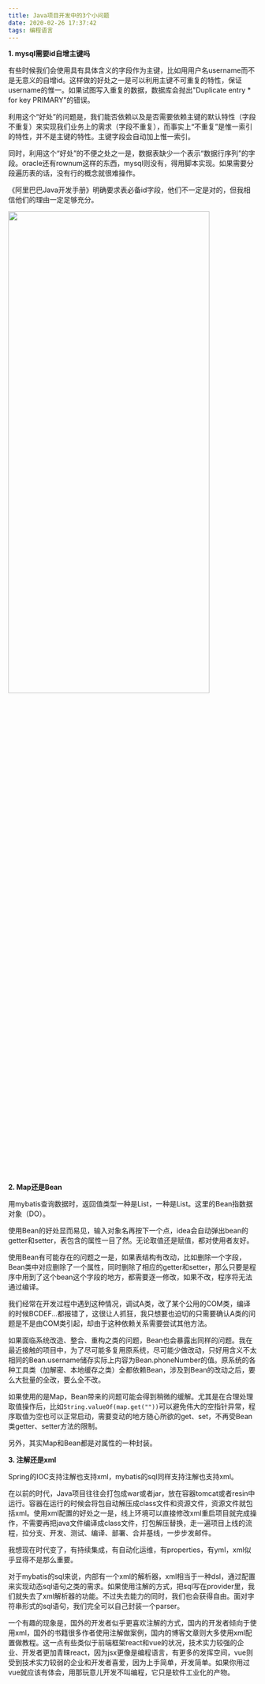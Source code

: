 ```yaml
---
title: Java项目开发中的3个小问题
date: 2020-02-26 17:37:42
tags: 编程语言
---
```


**1. mysql需要id自增主键吗**

有些时候我们会使用具有具体含义的字段作为主键，比如用用户名username而不是无意义的自增id。这样做的好处之一是可以利用主键不可重复的特性，保证username的惟一。如果试图写入重复的数据，数据库会抛出"Duplicate entry * for key PRIMARY"的错误。

利用这个“好处”的问题是，我们能否依赖以及是否需要依赖主键的默认特性（字段不重复）来实现我们业务上的需求（字段不重复），而事实上“不重复”是惟一索引的特性，并不是主键的特性。主键字段会自动加上惟一索引。

同时，利用这个“好处”的不便之处之一是，数据表缺少一个表示“数据行序列”的字段。oracle还有rownum这样的东西，mysql则没有，得用脚本实现。如果需要分段遍历表的话，没有行的概念就很难操作。

《阿里巴巴Java开发手册》明确要求表必备id字段，他们不一定是对的，但我相信他们的理由一定足够充分。

<img src="id.png" width="90%" height="50%" />

**2. Map还是Bean**

用mybatis查询数据时，返回值类型一种是List<Map>，一种是List<Bean>。这里的Bean指数据对象（DO）。

使用Bean的好处显而易见，输入对象名再按下一个点，idea会自动弹出bean的getter和setter，表包含的属性一目了然。无论取值还是赋值，都对使用者友好。

使用Bean有可能存在的问题之一是，如果表结构有改动，比如删除一个字段，Bean类中对应删除了一个属性，同时删除了相应的getter和setter，那么只要是程序中用到了这个bean这个字段的地方，都需要逐一修改，如果不改，程序将无法通过编译。

我们经常在开发过程中遇到这种情况，调试A类，改了某个公用的COM类，编译的时候BCDEF...都报错了，这很让人抓狂，我只想要也迫切的只需要确认A类的问题是不是由COM类引起，却由于这种依赖关系需要尝试其他方法。

如果面临系统改造、整合、重构之类的问题，Bean也会暴露出同样的问题。我在最近接触的项目中，为了尽可能多复用原系统，尽可能少做改动，只好用含义不太相同的Bean.username储存实际上内容为Bean.phoneNumber的值。原系统的各种工具类（加解密、本地缓存之类）全都依赖Bean，涉及到Bean的改动之后，要么大批量的全改，要么全不改。

如果使用的是Map，Bean带来的问题可能会得到稍微的缓解。尤其是在合理处理取值操作后，比如`String.valueOf(map.get(""))`可以避免伟大的空指针异常，程序取值为空也可以正常启动，需要变动的地方随心所欲的get、set，不再受Bean类getter、setter方法的限制。

另外，其实Map和Bean都是对属性的一种封装。

**3. 注解还是xml**

Spring的IOC支持注解也支持xml，mybatis的sql同样支持注解也支持xml。

在以前的时代，Java项目往往会打包成war或者jar，放在容器tomcat或者resin中运行。容器在运行的时候会将包自动解压成class文件和资源文件，资源文件就包括xml。使用xml配置的好处之一是，线上环境可以直接修改xml重启项目就完成操作，不需要再把java文件编译成class文件，打包解压替换，走一遍项目上线的流程，拉分支、开发、测试、编译、部署、合并基线，一步步发邮件。

我想现在时代变了，有持续集成，有自动化运维，有properties，有yml，xml似乎显得不是那么重要。

对于mybatis的sql来说，内部有一个xml的解析器，xml相当于一种dsl，通过配置来实现动态sql语句之类的需求。如果使用注解的方式，把sql写在provider里，我们就失去了xml解析器的功能。不过失去能力的同时，我们也会获得自由。面对字符串形式的sql语句，我们完全可以自己封装一个parser。

一个有趣的现象是，国外的开发者似乎更喜欢注解的方式，国内的开发者倾向于使用xml，国外的书籍很多作者使用注解做案例，国内的博客文章则大多使用xml配置做教程。这一点有些类似于前端框架react和vue的状况，技术实力较强的企业、开发者更加青睐react，因为jsx更像是编程语言，有更多的发挥空间，vue则受到技术实力较弱的企业和开发者喜爱，因为上手简单，开发简单。如果你用过vue就应该有体会，用那玩意儿开发不叫编程，它只是软件工业化的产物。

